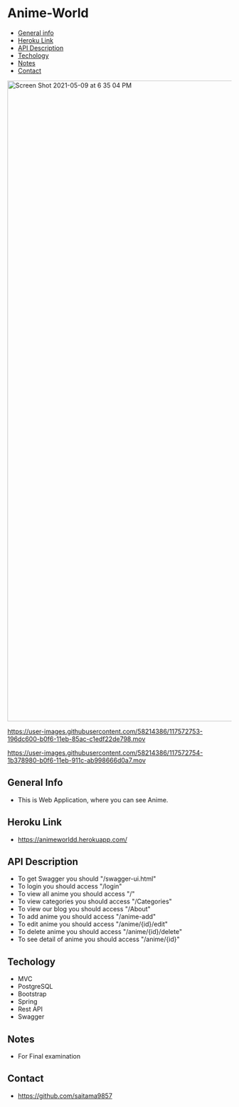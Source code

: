 # Anime-World

* [General info](#general-info)
* [Heroku Link](#heroku-link)
* [API Description](#API-Description)
* [Techology](#Techology)
* [Notes](#notes)
* [Contact](#contact)

<img width="1440" alt="Screen Shot 2021-05-09 at 6 35 04 PM" src="https://user-images.githubusercontent.com/58214386/117572751-17a40280-b0f6-11eb-9820-dfec5999922d.png">

https://user-images.githubusercontent.com/58214386/117572753-196dc600-b0f6-11eb-85ac-c1edf22de798.mov

https://user-images.githubusercontent.com/58214386/117572754-1b378980-b0f6-11eb-911c-ab998666d0a7.mov
## General Info

* This is Web Application, where you can see Anime.

## Heroku Link

* https://animeworldd.herokuapp.com/

## API Description

* To get Swagger you should "/swagger-ui.html"
* To login you should access "/login"
* To view all anime you should access "/"
* To view categories you should access "/Categories"
* To view our blog you should access "/About"
* To add anime you should access "/anime-add"
* To edit anime you should access "/anime/{id}/edit"
* To delete anime you should access "/anime/{id}/delete"
* To see detail of anime you should access "/anime/{id}"

## Techology
* MVC
* PostgreSQL
* Bootstrap
* Spring
* Rest API
* Swagger

## Notes

* For Final examination

## Contact

* https://github.com/saitama9857
